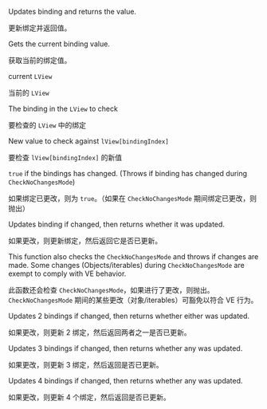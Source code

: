 Updates binding and returns the value.

更新绑定并返回值。

Gets the current binding value.

获取当前的绑定值。

current `LView`

当前的 `LView`

The binding in the `LView` to check

要检查的 `LView` 中的绑定

New value to check against `lView[bindingIndex]`

要检查 `lView[bindingIndex]` 的新值

`true` if the bindings has changed. \(Throws if binding has changed during
         `CheckNoChangesMode`\)

如果绑定已更改，则为 `true`。（如果在 `CheckNoChangesMode` 期间绑定已更改，则抛出）

Updates binding if changed, then returns whether it was updated.

如果更改，则更新绑定，然后返回它是否已更新。

This function also checks the `CheckNoChangesMode` and throws if changes are made.
Some changes \(Objects/iterables\) during `CheckNoChangesMode` are exempt to comply with VE
behavior.

此函数还会检查 `CheckNoChangesMode`，如果进行了更改，则抛出。`CheckNoChangesMode`
期间的某些更改（对象/iterables）可豁免以符合 VE 行为。

Updates 2 bindings if changed, then returns whether either was updated.

如果更改，则更新 2 绑定，然后返回两者之一是否已更新。

Updates 3 bindings if changed, then returns whether any was updated.

如果更改，则更新 3 绑定，然后返回是否已更新。

Updates 4 bindings if changed, then returns whether any was updated.

如果更改，则更新 4 个绑定，然后返回是否已更新。
